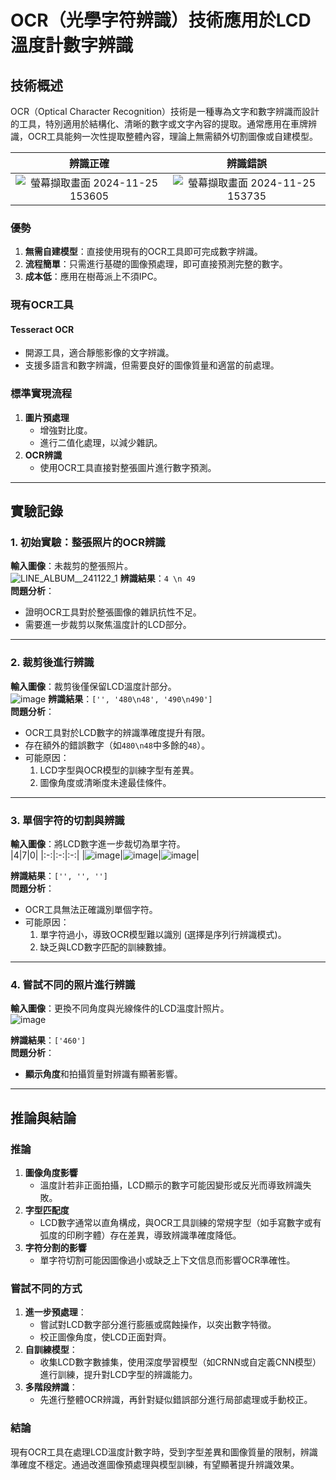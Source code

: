 # OCR（光學字符辨識）技術應用於LCD溫度計數字辨識

## 技術概述
OCR（Optical Character Recognition）技術是一種專為文字和數字辨識而設計的工具，特別適用於結構化、清晰的數字或文字內容的提取。通常應用在車牌辨識，OCR工具能夠一次性提取整體內容，理論上無需額外切割圖像或自建模型。

|辨識正確|辨識錯誤|
|:-:|:-:|
|![螢幕擷取畫面 2024-11-25 153605](https://hackmd.io/_uploads/rk2nl2-mJe.png)|![螢幕擷取畫面 2024-11-25 153735](https://hackmd.io/_uploads/BJb6g2ZQJx.png)|


### 優勢
1. **無需自建模型**：直接使用現有的OCR工具即可完成數字辨識。
2. **流程簡單**：只需進行基礎的圖像預處理，即可直接預測完整的數字。
3. **成本低**：應用在樹苺派上不須IPC。


### 現有OCR工具
#### **Tesseract OCR**
   - 開源工具，適合靜態影像的文字辨識。
   - 支援多語言和數字辨識，但需要良好的圖像質量和適當的前處理。


### 標準實現流程
1. **圖片預處理**
   - 增強對比度。
   - 進行二值化處理，以減少雜訊。
2. **OCR辨識**
   - 使用OCR工具直接對整張圖片進行數字預測。

---

## 實驗記錄

### 1. 初始實驗：整張照片的OCR辨識
**輸入圖像**：未裁剪的整張照片。  
![LINE_ALBUM__241122_1](https://hackmd.io/_uploads/S1YHX3bQJl.jpg)
**辨識結果**：`4 \n 49`  
**問題分析**：  
- 證明OCR工具對於整張圖像的雜訊抗性不足。
- 需要進一步裁剪以聚焦溫度計的LCD部分。




---

### 2. 裁剪後進行辨識
**輸入圖像**：裁剪後僅保留LCD溫度計部分。  
![image](https://hackmd.io/_uploads/BJRj73bmye.png)
**辨識結果**：`['', '480\n48', '490\n490']`  
**問題分析**：  
- OCR工具對於LCD數字的辨識準確度提升有限。
- 存在額外的錯誤數字（如`480\n48`中多餘的`48`）。
- 可能原因：
  1. LCD字型與OCR模型的訓練字型有差異。
  2. 圖像角度或清晰度未達最佳條件。


---

### 3. 單個字符的切割與辨識
**輸入圖像**：將LCD數字進一步裁切為單字符。  
|4|7|0|
|:-:|:-:|:-:|
|![image](https://hackmd.io/_uploads/BJqkVhZmJx.png)|![image](https://hackmd.io/_uploads/Bkle42bQkx.png)|![image](https://hackmd.io/_uploads/H1rgN3bXJx.png)|


**辨識結果**：`['', '', '']`  
**問題分析**：  
- OCR工具無法正確識別單個字符。
- 可能原因：
  1. 單字符過小，導致OCR模型難以識別 (選擇是序列行辨識模式)。
  2. 缺乏與LCD數字匹配的訓練數據。

---

### 4. 嘗試不同的照片進行辨識
**輸入圖像**：更換不同角度與光線條件的LCD溫度計照片。  
![image](https://hackmd.io/_uploads/S1nLN3b71e.png)

**辨識結果**：`['460']`  
**問題分析**：  
- **顯示角度**和拍攝質量對辨識有顯著影響。

---

## 推論與結論

### 推論
1. **圖像角度影響**
   - 溫度計若非正面拍攝，LCD顯示的數字可能因變形或反光而導致辨識失敗。
2. **字型匹配度**
   - LCD數字通常以直角構成，與OCR工具訓練的常規字型（如手寫數字或有弧度的印刷字體）存在差異，導致辨識準確度降低。
3. **字符分割的影響**
   - 單字符切割可能因圖像過小或缺乏上下文信息而影響OCR準確性。

### 嘗試不同的方式
1. **進一步預處理**：
   - 嘗試對LCD數字部分進行膨脹或腐蝕操作，以突出數字特徵。
   - 校正圖像角度，使LCD正面對齊。
2. **自訓練模型**：
   - 收集LCD數字數據集，使用深度學習模型（如CRNN或自定義CNN模型）進行訓練，提升對LCD字型的辨識能力。
3. **多階段辨識**：
   - 先進行整體OCR辨識，再針對疑似錯誤部分進行局部處理或手動校正。

### 結論
現有OCR工具在處理LCD溫度計數字時，受到字型差異和圖像質量的限制，辨識準確度不穩定。通過改進圖像預處理與模型訓練，有望顯著提升辨識效果。

